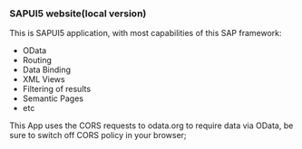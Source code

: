 ### SAPUI5 website(local version) ###

This is SAPUI5 application, with most capabilities of this SAP framework:
- OData
- Routing
- Data Binding
- XML Views
- Filtering of results
- Semantic Pages
- etc

This App uses the CORS requests to odata.org to require data via OData, be sure to switch off CORS policy in your browser; 

